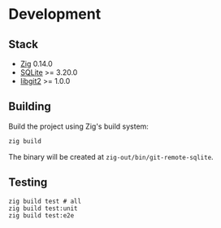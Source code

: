 # Development

## Stack

* [Zig](https://ziglang.org) 0.14.0
* [SQLite](https://www.sqlite.org) >= 3.20.0
* [libgit2](https://libgit2.org) >= 1.0.0

## Building

Build the project using Zig's build system:

```bash
zig build
```

The binary will be created at `zig-out/bin/git-remote-sqlite`.

## Testing

```shell
zig build test # all
zig build test:unit
zig build test:e2e
```

